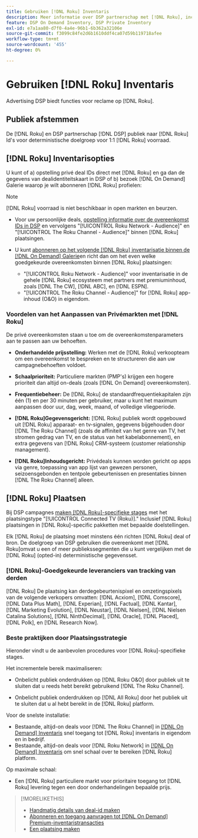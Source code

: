 ```yaml
---
title: Gebruiken [!DNL Roku] Inventaris
description: Meer informatie over DSP partnerschap met [!DNL Roku], inclusief inventarisopties, goedgekeurde leveranciers van trackingservices van derden en aanbevolen procedures voor [!DNL Roku]-specifieke stages.
feature: DSP On Demand Inventory, DSP Private Inventory
exl-id: e7a1aa80-d7f0-4a4e-96b1-6b362a32106e
source-git-commit: f3099c84fe2d6b1610ddf4ca07d59b119718afee
workflow-type: tm+mt
source-wordcount: '455'
ht-degree: 0%

---
```


# Gebruiken [!DNL Roku] Inventaris

Advertising DSP biedt functies voor reclame op [!DNL Roku].

## Publiek afstemmen

De [!DNL Roku] en DSP partnerschap [!DNL DSP] publiek naar [!DNL Roku] Id&#39;s voor deterministische doelgroep voor 1:1 [!DNL Roku] voorraad.

## [!DNL Roku] Inventarisopties

U kunt of a) opstelling privé deal IDs direct met [!DNL Roku] en ga dan de gegevens van dealidentiteitskaart in DSP of b) bezoek [!DNL On Demand] Galerie waarop je wilt abonneren [!DNL Roku] profielen:

>[!NOTE]
>
>[!DNL Roku] voorraad is niet beschikbaar in open markten en beurzen.

* Voor uw persoonlijke deals, [opstelling informatie over de overeenkomst IDs in DSP](/help/dsp/inventory/deal-id-create.md) en vervolgens &quot;[!UICONTROL Roku Network - Audience]&quot; en &quot;[!UICONTROL The Roku Channel - Audience]&quot; binnen [!DNL Roku] plaatsingen.<!-- Or do you target the deal ID?? I see those strings for Roku On Demand inventory. Clarify if all Roku private deals show up as one or the other of these in Roku Private inventory in Roku placement settings. -->

* U kunt [abonneren op het volgende [!DNL Roku] inventarisatie binnen de [!DNL On Demand] Galerie](/help/dsp/inventory/on-demand-inventory-subscribe.md)en richt dan om het even welke goedgekeurde overeenkomsten binnen [!DNL Roku] plaatsingen:

   * &quot;[!UICONTROL Roku Network - Audience]&quot; voor inventarisatie in de gehele [!DNL Roku] ecosysteem met partners met premiuminhoud, zoals [!DNL The CW], [!DNL ABC], en [!DNL ESPN].
   * &quot;[!UICONTROL The Roku Channel - Audience]&quot; for [!DNL Roku] app-inhoud (O&amp;O) in eigendom.

### Voordelen van het Aanpassen van Privémarkten met [!DNL Roku]

De privé overeenkomsten staan u toe om de overeenkomstenparameters aan te passen aan uw behoeften.

* **Onderhandelde prijsstelling:** Werken met de [!DNL Roku] verkoopteam om een overeenkomst te bespreken en te structureren die aan uw campagnebehoeften voldoet.

* **Schaalprioriteit:** Particuliere markten (PMP&#39;s) krijgen een hogere prioriteit dan altijd on-deals (zoals [!DNL On Demand] overeenkomsten).

* **Frequentiebeheer:** De [!DNL Roku] de standaardfrequentiekapitalen zijn één (1) en per 30 minuten per gebruiker, maar u kunt het maximum aanpassen door uur, dag, week, maand, of volledige vliegperiode.<!-- Within the DSP placement settings? NO - you negotiate this with Roku, but Christine to confirm with Amanda whether you should be able to edit this in placement. -->

* **[!DNL Roku]Gegevensgericht:** [!DNL Roku] publiek wordt opgebouwd uit [!DNL Roku] apparaat- en tv-signalen, gegevens bijgehouden door [!DNL The Roku Channel] (zoals de affiniteit van het genre van TV, het stromen gedrag van TV, en de status van het kabelabonnement), en extra gegevens van [!DNL Roku] CRM-systeem (customer relationship management).

* **[!DNL Roku]Inhoudsgericht:** Privédeals kunnen worden gericht op apps via genre, toepassing van app lijst van gewezen personen, seizoensgebonden en tentpole gebeurtenissen en presentaties binnen [!DNL The Roku Channel] alleen.

## [!DNL Roku] Plaatsen

Bij DSP campagnes [maken [!DNL Roku]-specifieke stages](/help/dsp/campaign-management/placements/placement-create.md) met het plaatsingstype &quot;[!UICONTROL Connected TV (Roku)].&quot; Inclusief [!DNL Roku] plaatsingen in [!DNL Roku]-specific pakketten met bepaalde doelstellingen.

Elk [!DNL Roku] de plaatsing moet minstens één richten [!DNL Roku] deal of bron. De doelgroep van DSP gebruiken die overeenkomt met [!DNL Roku]omvat u een of meer publiekssegmenten die u kunt vergelijken met de [!DNL Roku] (opted-in) deterministische gegevensset.

### [!DNL Roku]-Goedgekeurde leveranciers van tracking van derden

[!DNL Roku] De plaatsing kan derdegebeurtenispixel en omzetingspixels van de volgende verkopers omvatten:  [!DNL Acxiom], [!DNL Comscore], [!DNL Data Plus Math], [!DNL Experian], [!DNL Factual], [!DNL Kantar], [!DNL Marketing Evolution], [!DNL Neustar], [!DNL Nielsen], [!DNL Nielsen Catalina Solutions], [!DNL NinthDecimal], [!DNL Oracle], [!DNL Placed], [!DNL Polk], en [!DNL Research Now].

### Beste praktijken door Plaatsingsstrategie

Hieronder vindt u de aanbevolen procedures voor [!DNL Roku]-specifieke stages.

Het incrementele bereik maximaliseren:

* Onbelicht publiek onderdrukken op [!DNL Roku O&O] door publiek uit te sluiten dat u reeds hebt bereikt gebruikend [!DNL The Roku Channel].

* Onbelicht publiek onderdrukken op [!DNL All Roku] door het publiek uit te sluiten dat u al hebt bereikt in de [!DNL Roku] platform.

Voor de snelste installatie:

* Bestaande, altijd-on deals voor [!DNL The Roku Channel] in [[!DNL On Demand] Inventaris](/help/dsp/inventory/on-demand-inventory-subscribe.md) snel toegang tot [!DNL Roku] inventaris in eigendom en in bedrijf.
* Bestaande, altijd-on deals voor [!DNL Roku Network] in [[!DNL On Demand] Inventaris](/help/dsp/inventory/on-demand-inventory-subscribe.md) om snel schaal over te bereiken [!DNL Roku] platform.

Op maximale schaal:

* Een [!DNL Roku] particuliere markt voor prioritaire toegang tot [!DNL Roku] levering tegen een door onderhandelingen bepaalde prijs.

>[!MORELIKETHIS]
>
>* [Handmatig details van deal-id maken](/help/dsp/inventory/deal-id-create.md)
> * [Abonneren en toegang aanvragen tot [!DNL On Demand] Premium-inventaristransacties](/help/dsp/inventory/on-demand-inventory-subscribe.md)
>* [Een plaatsing maken](/help/dsp/campaign-management/placements/placement-create.md)
